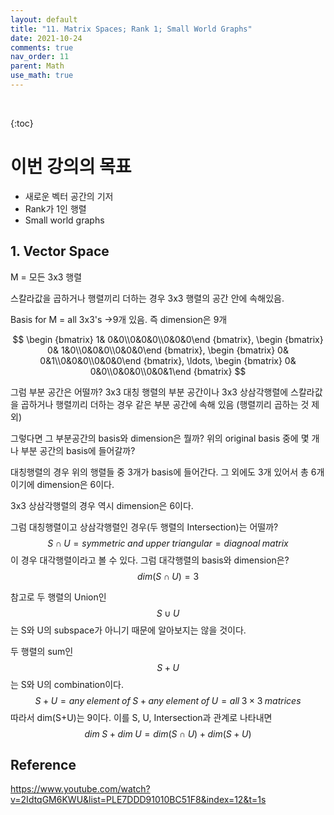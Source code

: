 ```yaml
---
layout: default
title: "11. Matrix Spaces; Rank 1; Small World Graphs"
date: 2021-10-24
comments: true
nav_order: 11
parent: Math
use_math: true
---
```


<br>

{:toc} 



# **이번 강의의 목표**

- 새로운 벡터 공간의 기저
- Rank가 1인 행렬
- Small world graphs



## 1. Vector Space

M = 모든 3x3 행렬

스칼라값을 곱하거나 행렬끼리 더하는 경우 3x3 행렬의 공간 안에 속해있음.

Basis for M = all 3x3's ->9개 있음. 즉 dimension은 9개


$$
\begin {bmatrix} 1& 0&0\\0&0&0\\0&0&0\end {bmatrix}, \begin {bmatrix} 0& 1&0\\0&0&0\\0&0&0\end {bmatrix}, \begin {bmatrix} 0& 0&1\\0&0&0\\0&0&0\end {bmatrix}, \ldots, \begin {bmatrix} 0& 0&0\\0&0&0\\0&0&1\end {bmatrix}
$$


그럼 부분 공간은 어떨까? 3x3 대칭 행렬의 부분 공간이나 3x3 상삼각행렬에 스칼라값을 곱하거나 행렬끼리 더하는 경우 같은 부분 공간에 속해 있음 (행렬끼리 곱하는 것 제외)

그렇다면 그 부분공간의 basis와 dimension은 뭘까? 위의 original basis 중에 몇 개나 부분 공간의 basis에 들어갈까? 

대칭행렬의 경우 위의 행렬들 중 3개가 basis에 들어간다. 그 외에도 3개 있어서 총 6개이기에 dimension은 6이다.

3x3 상삼각행렬의 경우 역시 dimension은 6이다.

그럼 대칭행렬이고 상삼각행렬인 경우(두 행렬의 Intersection)는 어떨까?
$$
S \cap U = symmetric \; and \; upper \; triangular = diagnoal \; matrix
$$
이 경우 대각행렬이라고 볼 수 있다. 그럼 대각행렬의 basis와 dimension은?
$$
dim(S \cap U) = 3
$$

참고로 두 행렬의 Union인
$$
S \cup U
$$
는 S와 U의 subspace가 아니기 때문에 알아보지는 않을 것이다. 

두 행렬의 sum인
$$
S + U
$$
는 S와 U의 combination이다. 
$$
S + U = any \; element \; of \; S + any \; element \; of \; U = all \; 3 \times3 \; matrices
$$
따라서 dim(S+U)는 9이다. 이를 S, U, Intersection과 관계로 나타내면
$$
dim \; S + dim \; U = dim(S\cap U)+dim(S+U)
$$









## Reference

https://www.youtube.com/watch?v=2IdtqGM6KWU&list=PLE7DDD91010BC51F8&index=12&t=1s

